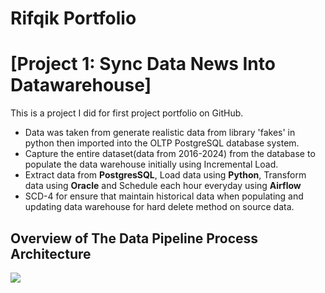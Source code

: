 # Rifqik Portfolio

# [Project 1: Sync Data News Into Datawarehouse]

This is a project I did for first project portfolio on GitHub.

* Data was taken from generate realistic data from library 'fakes' in python then imported into the OLTP PostgreSQL database system.
* Capture the entire dataset(data from 2016-2024) from the database to populate the data warehouse initially using Incremental Load.
* Extract data from **PostgresSQL**, Load data using **Python**, Transform data using **Oracle** and Schedule each hour everyday using **Airflow**
* SCD-4 for ensure that maintain historical data when populating and updating data warehouse for hard delete method on source data.

## Overview of The Data Pipeline Process Architecture  
![](Images/Architectures.JPG)
